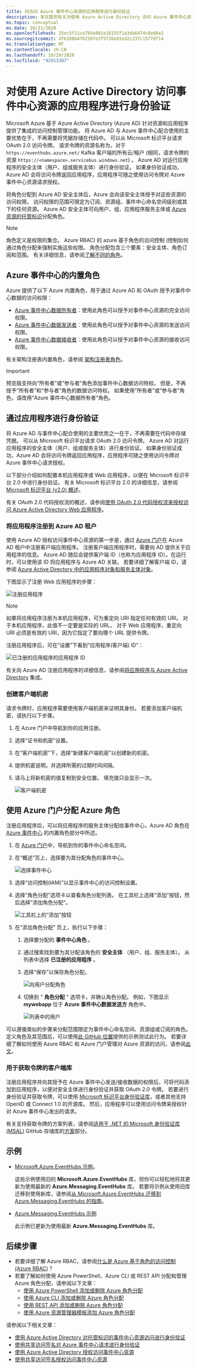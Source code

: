 ```yaml
---
title: 对访问 Azure 事件中心资源的应用程序进行身份验证
description: 本文提供有关对使用 Azure Active Directory 访问 Azure 事件中心资源的应用程序进行身份验证的信息
ms.topic: conceptual
ms.date: 10/21/2020
ms.openlocfilehash: 25ec5f11ca7b5e801e18155f1a3da6474c8e66e2
ms.sourcegitcommit: d76108b476259fe3f5f20a91ed2c237c1577df14
ms.translationtype: MT
ms.contentlocale: zh-CN
ms.lasthandoff: 10/29/2020
ms.locfileid: "92913307"
---
```

# <a name="authenticate-an-application-with-azure-active-directory-to-access-event-hubs-resources"></a>对使用 Azure Active Directory 访问事件中心资源的应用程序进行身份验证
Microsoft Azure 基于 Azure Active Directory (Azure AD) 针对资源和应用程序提供了集成的访问控制管理功能。 将 Azure AD 与 Azure 事件中心配合使用的主要优势在于，不再需要将凭据存储在代码中。 可以从 Microsoft 标识平台请求 OAuth 2.0 访问令牌。 请求令牌的资源名称为，对于 `https://eventhubs.azure.net/` Kafka 客户端的所有云/租户 (相同，请求令牌的资源 `https://<namespace>.servicebus.windows.net`) 。 Azure AD 对运行应用程序的安全主体（用户、组或服务主体）进行身份验证。 如果身份验证成功，Azure AD 会将访问令牌返回应用程序，应用程序可随之使用访问令牌对 Azure 事件中心资源请求授权。

将角色分配到 Azure AD 安全主体后，Azure 会向该安全主体授予对这些资源的访问权限。 访问权限的范围可限定为订阅、资源组、事件中心命名空间级别或其下的任何资源。 Azure AD 安全主体可向用户、组、应用程序服务主体或 [Azure 资源的托管标识](../active-directory/managed-identities-azure-resources/overview.md)分配角色。 

> [!NOTE]
> 角色定义是权限的集合。 Azure RBAC) 的 azure 基于角色的访问控制 (控制如何通过角色分配来强制实施这些权限。 角色分配包含三个要素：安全主体、角色订阅和范围。 有关详细信息，请参阅[了解不同的角色](../role-based-access-control/overview.md)。

## <a name="built-in-roles-for-azure-event-hubs"></a>Azure 事件中心的内置角色
Azure 提供了以下 Azure 内置角色，用于通过 Azure AD 和 OAuth 授予对事件中心数据的访问权限：

- [Azure 事件中心数据所有者](../role-based-access-control/built-in-roles.md#azure-event-hubs-data-owner)：使用此角色可以授予对事件中心资源的完全访问权限。
- [Azure 事件中心数据发送者](../role-based-access-control/built-in-roles.md#azure-event-hubs-data-sender)：使用此角色可以授予对事件中心资源的发送访问权限。
- [Azure 事件中心数据接收者](../role-based-access-control/built-in-roles.md#azure-event-hubs-data-receiver)：使用此角色可以授予对事件中心资源的接收访问权限。   

有关架构注册表内置角色，请参阅 [架构注册表角色](schema-registry-overview.md#azure-role-based-access-control)。

> [!IMPORTANT]
> 预览版支持向“所有者”或“参与者”角色添加事件中心数据访问特权。 但是，不再授予“所有者”和“参与者”角色的数据访问特权。 如果使用“所有者”或“参与者”角色，请改用“Azure 事件中心数据所有者”角色。


## <a name="authenticate-from-an-application"></a>通过应用程序进行身份验证
将 Azure AD 与事件中心配合使用的主要优势之一在于，不再需要在代码中存储凭据。 可以从 Microsoft 标识平台请求 OAuth 2.0 访问令牌。 Azure AD 对运行应用程序的安全主体（用户、组或服务主体）进行身份验证。 如果身份验证成功，Azure AD 会将访问令牌返回应用程序，应用程序可随之使用访问令牌对 Azure 事件中心请求授权。

以下部分介绍如何配置本机应用程序或 Web 应用程序，以便在 Microsoft 标识平台 2.0 中进行身份验证。 有关 Microsoft 标识平台 2.0 的详细信息，请参阅 [Microsoft 标识平台 (v2.0) 概述](../active-directory/develop/v2-overview.md)。

有关 OAuth 2.0 代码授权流的概述，请参阅[使用 OAuth 2.0 代码授权流来授权访问 Azure Active Directory Web 应用程序](../active-directory/develop/v2-oauth2-auth-code-flow.md)。

### <a name="register-your-application-with-an-azure-ad-tenant"></a>将应用程序注册到 Azure AD 租户
使用 Azure AD 授权访问事件中心资源的第一步是，通过 [Azure 门户](https://portal.azure.com/)在 Azure AD 租户中注册客户端应用程序。 注册客户端应用程序时，需要向 AD 提供关于应用程序的信息。 Azure AD 随后会提供客户端 ID（也称为应用程序 ID）。在运行时，可以使用该 ID 将应用程序与 Azure AD 关联。 若要详细了解客户端 ID，请参阅 [Azure Active Directory 中的应用程序对象和服务主体对象](../active-directory/develop/app-objects-and-service-principals.md)。 

下图显示了注册 Web 应用程序的步骤：

![注册应用程序](./media/authenticate-application/app-registrations-register.png)

> [!Note]
> 如果将应用程序注册为本机应用程序，可为重定向 URI 指定任何有效的 URI。 对于本机应用程序，此值不一定要是实际的 URL。 对于 Web 应用程序，重定向 URI 必须是有效的 URI，因为它指定了要向哪个 URL 提供令牌。

注册应用程序后，可在“设置”下看到“应用程序(客户端) ID”：

![已注册的应用程序的应用程序 ID](./media/authenticate-application/application-id.png)

有关向 Azure AD 注册应用程序的详细信息，请参阅[将应用程序与 Azure Active Directory](../active-directory/develop/quickstart-register-app.md) 集成。


### <a name="create-a-client-secret"></a>创建客户端机密   
请求令牌时，应用程序需要使用客户端机密来证明其身份。 若要添加客户端机密，请执行以下步骤。

1. 在 Azure 门户中导航到你的应用注册。
1. 选择“证书和机密”设置。
1. 在“客户端机密”下，选择“新建客户端机密”以创建新的机密。 
1. 提供机密说明，并选择所需的过期时间间隔。
1. 请马上将新机密的值复制到安全位置。 填充值只会显示一次。

    ![客户端机密](./media/authenticate-application/client-secret.png)


## <a name="assign-azure-roles-using-the-azure-portal"></a>使用 Azure 门户分配 Azure 角色  
注册应用程序后，可以将应用程序的服务主体分配给事件中心，Azure AD 角色在 [Azure 事件中心](#built-in-roles-for-azure-event-hubs) 的内置角色部分中所述。 

1. 在 [Azure 门户](https://portal.azure.com/)中，导航到你的事件中心命名空间。
2. 在“概述”页上，选择要为其分配角色的事件中心。

    ![选择事件中心](./media/authenticate-application/select-event-hub.png)
1. 选择“访问控制(IAM)”以显示事件中心的访问控制设置。 
1. 选择“角色分配”选项卡以查看角色分配列表。 在工具栏上选择“添加”按钮，然后选择“添加角色分配”。 

    ![工具栏上的“添加”按钮](./media/authenticate-application/role-assignments-add-button.png)
1. 在“添加角色分配”  页上，执行以下步骤：
    1. 选择要分配的 **事件中心角色** 。 
    1. 通过搜索找到要为其分配该角色的 **安全主体** （用户、组、服务主体）。 从列表中选择 **已注册的应用程序** 。 
    1. 选择“保存”以保存角色分配。 

        ![向用户分配角色](./media/authenticate-application/assign-role-to-user.png)
    4. 切换到 " **角色分配** " 选项卡，并确认角色分配。 例如，下图显示 **mywebapp** 位于 **Azure 事件中心数据发送方** 角色中。 
        
        ![列表中的用户](./media/authenticate-application/user-in-list.png)

可以遵循类似的步骤来分配范围限定为事件中心命名空间、资源组或订阅的角色。 定义角色及其范围后，可以使用[此 GitHub 位置](https://github.com/Azure/azure-event-hubs/tree/master/samples/DotNet/Microsoft.Azure.EventHubs/Rbac)提供的示例测试此行为。 若要详细了解如何使用 Azure RBAC 和 Azure 门户管理对 Azure 资源的访问，请参阅[此文](..//role-based-access-control/role-assignments-portal.md)。 


### <a name="client-libraries-for-token-acquisition"></a>用于获取令牌的客户端库  
注册应用程序并向其授予在 Azure 事件中心发送/接收数据的权限后，可将代码添加到应用程序，以便对安全主体进行身份验证并获取 OAuth 2.0 令牌。 若要进行身份验证并获取令牌，可以使用 [Microsoft 标识平台身份验证库](../active-directory/develop/reference-v2-libraries.md)，或者其他支持 OpenID 或 Connect 1.0 的开源库。 然后，应用程序可以使用访问令牌来授权针对 Azure 事件中心发出的请求。

有关支持获取令牌的方案列表，请参阅[适用于 .NET 的 Microsoft 身份验证库 (MSAL)](https://github.com/AzureAD/microsoft-authentication-library-for-dotnet) GitHub 存储库的[方案](https://aka.ms/msal-net-scenarios)部分。

## <a name="samples"></a>示例
- [Microsoft.Azure.EventHubs 示例](https://github.com/Azure/azure-event-hubs/tree/master/samples/DotNet/Microsoft.Azure.EventHubs/Rbac)。 
    
    这些示例使用旧的 **Microsoft.Azure.EventHubs** 库，但你可以轻松地将其更新为使用最新的 **Azure.Messaging.EventHubs** 库。 若要将示例从使用旧库迁移到使用新库，请参阅[从 Microsoft.Azure.EventHubs 迁移到 Azure.Messaging.EventHubs 的指南](https://github.com/Azure/azure-sdk-for-net/blob/master/sdk/eventhub/Azure.Messaging.EventHubs/MigrationGuide.md)。
- [Azure.Messaging.EventHubs 示例](https://github.com/Azure/azure-event-hubs/tree/master/samples/DotNet/Azure.Messaging.EventHubs/ManagedIdentityWebApp)

    此示例已更新为使用最新 **Azure.Messaging.EventHubs** 库。

## <a name="next-steps"></a>后续步骤
- 若要详细了解 Azure RBAC，请参阅[什么是 Azure 基于角色的访问控制 (Azure RBAC)](../role-based-access-control/overview.md)？
- 若要了解如何使用 Azure PowerShell、Azure CLI 或 REST API 分配和管理 Azure 角色分配，请参阅以下文章：
    - [使用 Azure PowerShell 添加或删除 Azure 角色分配](../role-based-access-control/role-assignments-powershell.md)  
    - [使用 Azure CLI 添加或删除 Azure 角色分配](../role-based-access-control/role-assignments-cli.md)
    - [使用 REST API 添加或删除 Azure 角色分配](../role-based-access-control/role-assignments-rest.md)
    - [使用 Azure 资源管理器模板添加 Azure 角色分配](../role-based-access-control/role-assignments-template.md)

请参阅以下相关文章：
- [使用 Azure Active Directory 对托管标识的事件中心资源访问进行身份验证](authenticate-managed-identity.md)
- [使用共享访问签名对 Azure 事件中心请求进行身份验证](authenticate-shared-access-signature.md)
- [使用 Azure Active Directory 授权访问事件中心资源](authorize-access-azure-active-directory.md)
- [使用共享访问签名授权访问事件中心资源](authorize-access-shared-access-signature.md)
